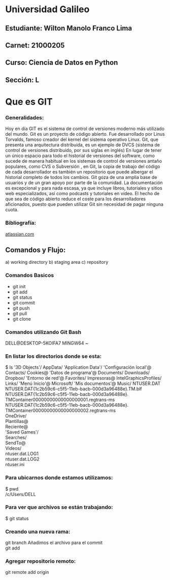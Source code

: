 # Universidad Galileo
## Estudiante: Wilton Manolo Franco Lima
## Carnet: 21000205
## Curso: Ciencia de Datos en Python 
## Sección: L
# Que es GIT 
### Generalidades:
Hoy en día GIT es el sistema de control de versiones moderno más utilizado del mundo. Git es un proyecto de código abierto.
Fue desarrollado por Linus Torvalds, famoso creador del kernel del sistema operativo Linux.
Git, que presenta una arquitectura distribuida, es un ejemplo de DVCS (sistema de control de versiones distribuido, por sus siglas en inglés) 
En lugar de tener un único espacio para todo el historial de versiones del software, como sucede de manera habitual en los sistemas de control de versiones antaño populares, como CVS o Subversión  , en Git, la copia de trabajo del código de cada desarrollador es también un repositorio que puede albergar el historial completo de todos los cambios.
Git goza de una amplia base de usuarios y de un gran apoyo por parte de la comunidad. La documentación es excepcional y para nada escasa, ya que incluye libros, tutoriales y sitios web especializados, así como podcasts y tutoriales en vídeo.
El hecho de que sea de código abierto reduce el coste para los desarrolladores aficionados, puesto que pueden utilizar Git sin necesidad de pagar ninguna cuota. 
### Bibliografía:
[atlassian.com](https://www.atlassian.com/es/git/tutorials/what-is-git)

## Comandos y Flujo:
a) working directory 
b) staging area
c) repository

### Comandos Basicos
* git init
* git add <file>
* git status 
* git commit
* git push
* git pull
* git clone
### Comandos utilizando Git Bash
DELL@DESKTOP-5KOIFA7 MINGW64 ~
### En listar los directorios donde se esta:
$ ls
'3D Objects'/
 AppData/
'Application Data'/
'Configuración local'@
 Contacts/
 Cookies@
'Datos de programa'@
 Documents/
 Downloads/
 Dropbox/
'Entorno de red'@
 Favorites/
 Impresoras@
 IntelGraphicsProfiles/
 Links/
'Menú Inicio'@
 Microsoft/
'Mis documentos'@
 Music/
 NTUSER.DAT
 NTUSER.DAT{1c2b59c6-c5f5-11eb-bacb-000d3a96488e}.TM.blf    
 NTUSER.DAT{1c2b59c6-c5f5-11eb-bacb-000d3a96488e}.  TMContainer00000000000000000001.regtrans-ms 
 NTUSER.DAT{1c2b59c6-c5f5-11eb-bacb-000d3a96488e}.  TMContainer00000000000000000002.regtrans-ms     
 OneDrive/       
 Plantillas@    
 Reciente@  
'Saved Games'/  
 Searches/  
 SendTo@    
 Videos/    
 ntuser.dat.LOG1    
 ntuser.dat.LOG2    
 ntuser.ini     
### Para ubicarnos donde estamos utilizamos:
$ pwd   
 /c/Users/DELL
### Para ver que archivos se están trabajando:
$ git status
### Creando una nueva rama:
git branch <nombre-de-la-rama>
Añadimos el archivo para el commit  
git add <archivo>  
### Agregar repositorio remoto:
git remote add origin <url>





